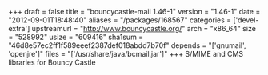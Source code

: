 +++
draft = false
title = "bouncycastle-mail 1.46-1"
version = "1.46-1"
date = "2012-09-01T18:48:40"
aliases = "/packages/168567"
categories = ['devel-extra']
upstreamurl = "http://www.bouncycastle.org/"
arch = "x86_64"
size = "528992"
usize = "609416"
sha1sum = "46d8e57ec2ff1f589eeef2387def018abdd7b70f"
depends = "['gnumail', 'openjre']"
files = "['/usr/share/java/bcmail.jar']"
+++
S/MIME and CMS libraries for Bouncy Castle